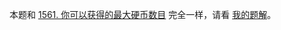 本题和 [1561. 你可以获得的最大硬币数目](https://leetcode.cn/problems/maximum-number-of-coins-you-can-get/) 完全一样，请看 [我的题解](https://leetcode.cn/problems/maximum-number-of-coins-you-can-get/solutions/3035907/tan-xin-jian-ji-xie-fa-pythonjavaccgojsr-2ptn/)。
